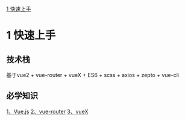 [1 快速上手](#1-快速上手)


# 1 快速上手

## 技术栈
基于vue2 + vue-router + vueX + ES6 + scss + axios + zepto + vue-cli

## 必学知识

<a href="https://cn.vuejs.org/v2/guide/"  target="_blank">1、Vue.js</a>
<a href="https://router.vuejs.org/zh/"  target="_blank">2、vue-router</a>
<a href="https://vuex.vuejs.org/zh/api/"  target="_blank">3、vueX</a>



